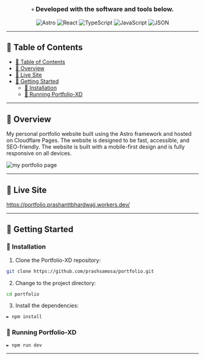 <div align="center">
<h1 align="center">
<h3>◦ Developed with the software and tools below.</h3>

<p align="center">
<img src="https://img.shields.io/badge/Astro-FF5D01.svg?style=flat-square&logo=Astro&logoColor=white" alt="Astro" />
<img src="https://img.shields.io/badge/React-20232A?style=flat-square&logo=react&logoColor=61DAFB" alt="React" />
<img src="https://img.shields.io/badge/TypeScript-3178C6.svg?style=flat-square&logo=TypeScript&logoColor=white" alt="TypeScript" />
<img src="https://img.shields.io/badge/JavaScript-F7DF1E.svg?style=flat-square&logo=JavaScript&logoColor=black" alt="JavaScript" />
<img src="https://img.shields.io/badge/JSON-000000.svg?style=flat-square&logo=JSON&logoColor=white" alt="JSON" />
</p>
</div>

---

## 📖 Table of Contents

- [📖 Table of Contents](#-table-of-contents)
- [📍 Overview](#-overview)
- [🎈 Live Site](#-live-site)
- [🚀 Getting Started](#-getting-started)
  - [🔧 Installation](#-installation)
  - [🤖 Running Portfolio-XD](#-running-portfolio_v1)

---

## 📍 Overview

My personal portfolio website built using the Astro framework and hosted on Cloudflare Pages. The website is designed to be fast, accessible, and SEO-friendly. The website is built with a mobile-first design and is fully responsive on all devices.

<img src="./src/assets/images/portfolio.png" alt="my portfolio page" />

---

## 🎈 Live Site

https://portfolio.prashanttbhardwajj.workers.dev/

---

## 🚀 Getting Started

### 🔧 Installation

1. Clone the Portfolio-XD repository:

```sh
git clone https://github.com/prashsamosa/portfolio.git
```

2. Change to the project directory:

```sh
cd portfolio
```

3. Install the dependencies:

```sh
► npm install
```

### 🤖 Running Portfolio-XD

```sh
► npm run dev
```

---
